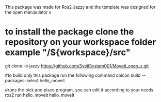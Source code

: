 This package was made for Ros2 Jazzy and the template was designed for the open manipulator x
# to install the package clone the repository on your workspace folder example "/${workspace}/src"
git clone -b jazzy https://github.com/SybilSystem001/Moveit_open_x.git

#to build only this package run the following command
colcon build --packages-select hello_moveit

#runs the pick and place program, you can edit it according to your needs
ros2 run hello_moveit hello_moveit
